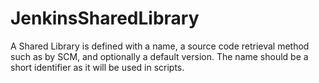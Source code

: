 # JenkinsSharedLibrary
A Shared Library is defined with a name, a source code retrieval method such as by SCM, and optionally a default version. The name should be a short identifier as it will be used in scripts.
